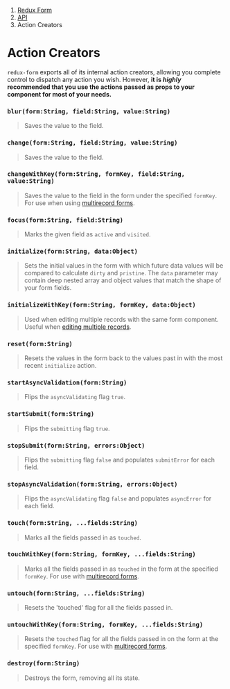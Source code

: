 <ol class="breadcrumb">
  <li><a href="#/">Redux Form</a></li>
  <li><a href="#/api">API</a></li>
  <li class="active">Action Creators</li>
</ol>

# Action Creators

`redux-form` exports all of its internal action creators, allowing you complete control to dispatch any action
you wish. However, **it is *highly* recommended that you use the actions passed as props to your component
for most of your needs.**

### `blur(form:String, field:String, value:String)`

> Saves the value to the field.

### `change(form:String, field:String, value:String)`

> Saves the value to the field.

### `changeWithKey(form:String, formKey, field:String, value:String)`

> Saves the value to the field in the form under the specified `formKey`. For use when using
[multirecord forms](#/examples/multirecord).

### `focus(form:String, field:String)`

> Marks the given field as `active` and `visited`.

### `initialize(form:String, data:Object)`

> Sets the initial values in the form with which future data values will be compared to calculate
`dirty` and `pristine`. The `data` parameter may contain deep nested array and object values that match the shape of 
your form fields.

### `initializeWithKey(form:String, formKey, data:Object)`

> Used when editing multiple records with the same form component. Useful when 
[editing multiple records](#/examples/multirecord).

### `reset(form:String)`

> Resets the values in the form back to the values past in with the most recent `initialize` action.

### `startAsyncValidation(form:String)`

> Flips the `asyncValidating` flag `true`.

### `startSubmit(form:String)`

> Flips the `submitting` flag `true`.

### `stopSubmit(form:String, errors:Object)`

> Flips the `submitting` flag `false` and populates `submitError` for each field.

### `stopAsyncValidation(form:String, errors:Object)`

> Flips the `asyncValidating` flag `false` and populates `asyncError` for each field.

### `touch(form:String, ...fields:String)`

> Marks all the fields passed in as `touched`.

### `touchWithKey(form:String, formKey, ...fields:String)`

> Marks all the fields passed in as `touched` in the form at the specified `formKey`. For use with
[multirecord forms](#/examples/multirecord).

### `untouch(form:String, ...fields:String)`

> Resets the 'touched' flag for all the fields passed in.

### `untouchWithKey(form:String, formKey, ...fields:String)`

> Resets the `touched` flag for  all the fields passed in on the form at the specified `formKey`. For use 
with [multirecord forms](#/examples/multirecord).

### `destroy(form:String)`

> Destroys the form, removing all its state.

